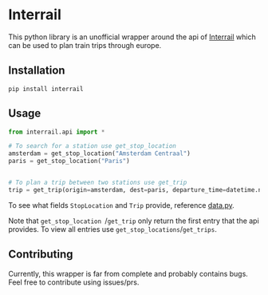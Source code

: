 # Interrail
This python library is an unofficial wrapper around the api of [Interrail](https://www.interrail.eu/en) which can be used to plan train trips through europe.

## Installation
```commandline
pip install interrail
```

## Usage

```python
from interrail.api import *

# To search for a station use get_stop_location
amsterdam = get_stop_location("Amsterdam Centraal")
paris = get_stop_location("Paris")


# To plan a trip between two stations use get_trip
trip = get_trip(origin=amsterdam, dest=paris, departure_time=datetime.now())
```

To see what fields `StopLocation` and `Trip` provide, reference [data.py](./interrail/data.py).

Note that `get_stop_location `/`get_trip` only return the first entry that the api provides. To view all entries use `get_stop_locations`/`get_trips`.


## Contributing
Currently, this wrapper is far from complete and probably contains bugs. Feel free to contribute using issues/prs.
